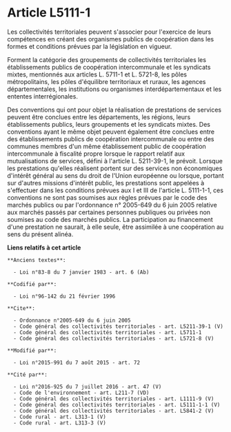 # Article L5111-1

Les collectivités territoriales peuvent s'associer pour l'exercice de leurs compétences en créant des organismes publics de
coopération dans les formes et conditions prévues par la législation en vigueur. 

Forment la catégorie des groupements de collectivités territoriales les établissements publics de coopération intercommunale
et les syndicats mixtes, mentionnés aux articles L. 5711-1 et L. 5721-8, les pôles métropolitains, les pôles d'équilibre
territoriaux et ruraux, les agences départementales, les institutions ou organismes interdépartementaux et les ententes
interrégionales. 

Des conventions qui ont pour objet la réalisation de prestations de services peuvent être conclues entre les départements,
les régions, leurs établissements publics, leurs groupements et les syndicats mixtes. Des conventions ayant le même objet
peuvent également être conclues entre des établissements publics de coopération intercommunale ou entre des communes membres
d'un même établissement public de coopération intercommunale à fiscalité propre lorsque le rapport relatif aux mutualisations
de services, défini à l'article L. 5211-39-1, le prévoit. Lorsque les prestations qu'elles réalisent portent sur des services
non économiques d'intérêt général au sens du droit de l'Union européenne ou lorsque, portant sur d'autres missions d'intérêt
public, les prestations sont appelées à s'effectuer dans les conditions prévues aux I et III de l'article L. 5111-1-1, ces
conventions ne sont pas soumises aux règles prévues par le code des marchés publics ou par l'ordonnance n° 2005-649 du 6 juin
2005 relative aux marchés passés par certaines personnes publiques ou privées non soumises au code des marchés publics. La
participation au financement d'une prestation ne saurait, à elle seule, être assimilée à une coopération au sens du présent
alinéa.

**Liens relatifs à cet article**

	**Anciens textes**:

	  - Loi n°83-8 du 7 janvier 1983 - art. 6 (Ab)

	**Codifié par**:

	  - Loi n°96-142 du 21 février 1996

	**Cite**:

	  - Ordonnance n°2005-649 du 6 juin 2005
	  - Code général des collectivités territoriales - art. L5211-39-1 (V)
	  - Code général des collectivités territoriales - art. L5711-1
	  - Code général des collectivités territoriales - art. L5721-8 (V)

	**Modifié par**:

	  - Loi n°2015-991 du 7 août 2015 - art. 72

	**Cité par**:

	  - Loi n°2016-925 du 7 juillet 2016 - art. 47 (V)
	  - Code de l'environnement - art. L211-7 (VD)
	  - Code général des collectivités territoriales - art. L1111-9 (V)
	  - Code général des collectivités territoriales - art. L5111-1-1 (V)
	  - Code général des collectivités territoriales - art. L5841-2 (V)
	  - Code rural - art. L313-1 (V)
	  - Code rural - art. L313-3 (V)
